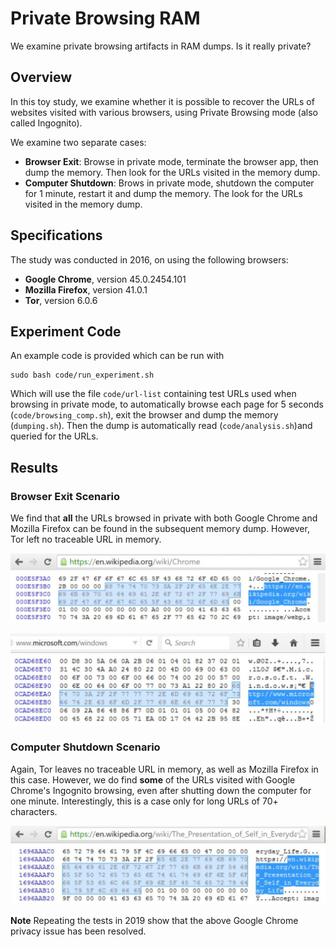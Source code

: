 # Private Browsing RAM
We examine private browsing artifacts in RAM dumps. Is it really private? 

## Overview
In this toy study, we examine whether it is possible to recover the URLs of websites visited with various browsers, using Private Browsing mode (also called Ingognito).

We examine two separate cases:
- **Browser Exit**: Browse in private mode, terminate the browser app, then dump the memory. Then look for the URLs visited in the memory dump.
- **Computer Shutdown**: Brows in private mode, shutdown the computer for 1 minute, restart it and dump the memory. The look for the URLs visited in the memory dump.

## Specifications
The study was conducted in 2016, on using the following browsers:
- **Google Chrome**, version 45.0.2454.101
- **Mozilla Firefox**, version 41.0.1
- **Tor**, version 6.0.6

## Experiment Code
An example code is provided which can be run with
```
sudo bash code/run_experiment.sh
```
Which will use the file `code/url-list` containing test URLs used when browsing in private mode,
to automatically browse each page for 5 seconds (`code/browsing_comp.sh`), exit the browser and dump the memory (`dumping.sh`).
Then the dump is automatically read (`code/analysis.sh`)and queried for the URLs.

## Results
### Browser Exit Scenario
We find that **all** the URLs browsed in private with both Google Chrome and Mozilla Firefox can be found in the subsequent memory dump.
However, Tor left no traceable URL in memory.

![ScenarioA Chrome Bar](media/scenarioA_chrome_bar.png)
![ScenarioA Chrome Memory](media/scenarioA_chrome_memory.png)

![ScenarioA Firefox Bar](media/scenarioA_firefox_bar.png)
![ScenarioA Firefox Memory](media/scenarioA_firefox_memory.png)

### Computer Shutdown Scenario
Again, Tor leaves no traceable URL in memory, as well as Mozilla Firefox in this case.
However, we do find **some** of the URLs visited with Google Chrome's Ingognito browsing, even after shutting down the computer for one minute. Interestingly, this is a case only for long URLs of 70+ characters.

![ScenarioB Chrome Bar](media/scenarioB_chrome_bar.png)
![ScenarioB Chrome Memory](media/scenarioB_chrome_memory.png)

**Note**
Repeating the tests in 2019 show that the above Google Chrome privacy issue has been resolved.
